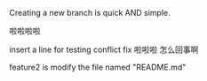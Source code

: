 Creating a new branch is quick AND simple.

啦啦啦啦

insert a line for testing conflict fix
啦啦啦
怎么回事啊

feature2 is modify the file named "README.md"
